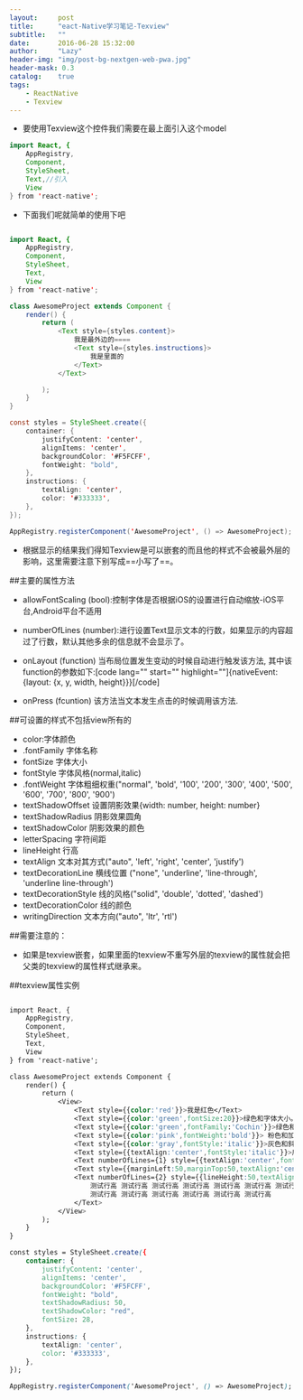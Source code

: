 ```yaml
---
layout:     post
title:      "eact-Native学习笔记-Texview"
subtitle:   ""
date:       2016-06-28 15:32:00
author:     "Lazy"
header-img: "img/post-bg-nextgen-web-pwa.jpg"
header-mask: 0.3
catalog:    true
tags:
    - ReactNative
    - Texview
---
```





- 要使用Texview这个控件我们需要在最上面引入这个model

```java
import React, {
    AppRegistry,
    Component,
    StyleSheet,
    Text,//引入
    View
} from 'react-native';

```


- 下面我们呢就简单的使用下吧

```java

import React, {
    AppRegistry,
    Component,
    StyleSheet,
    Text,
    View
} from 'react-native';

class AwesomeProject extends Component {
    render() {
        return (
            <Text style={styles.content}>
                我是最外边的====
                <Text style={styles.instructions}>
                    我是里面的
                </Text>
            </Text>

        );
    }
}

const styles = StyleSheet.create({
    container: {
        justifyContent: 'center',
        alignItems: 'center',
        backgroundColor: '#F5FCFF',
        fontWeight: "bold",
    },
    instructions: {
        textAlign: 'center',
        color: '#333333',
    },
});

AppRegistry.registerComponent('AwesomeProject', () => AwesomeProject);

```

- 根据显示的结果我们得知Texview是可以嵌套的而且他的样式不会被最外层的影响，这里需要注意下别写成==小写了==。



##主要的属性方法

- allowFontScaling (bool):控制字体是否根据iOS的设置进行自动缩放-iOS平台,Android平台不适用

- numberOfLines (number):进行设置Text显示文本的行数，如果显示的内容超过了行数，默认其他多余的信息就不会显示了。

- onLayout (function) 当布局位置发生变动的时候自动进行触发该方法, 其中该function的参数如下:[code lang="" start="" highlight=""]{nativeEvent: {layout: {x, y, width, height}}}[/code]

- onPress (fcuntion) 该方法当文本发生点击的时候调用该方法.


##可设置的样式不包括view所有的

- color:字体颜色
- .fontFamily 字体名称
- fontSize  字体大小
- fontStyle   字体风格(normal,italic)
- .fontWeight  字体粗细权重("normal", 'bold', '100', '200', '300', '400', '500', '600', '700', '800', '900')
- textShadowOffset 设置阴影效果{width: number, height: number}
- textShadowRadius 阴影效果圆角
- textShadowColor 阴影效果的颜色
- letterSpacing 字符间距
- lineHeight 行高
- textAlign   文本对其方式("auto", 'left', 'right', 'center', 'justify')
- textDecorationLine  横线位置 ("none", 'underline', 'line-through', 'underline line-through')
- textDecorationStyle   线的风格("solid", 'double', 'dotted', 'dashed')
- textDecorationColor  线的颜色
- writingDirection  文本方向("auto", 'ltr', 'rtl')


##需要注意的：
- 如果是texview嵌套，如果里面的texview不重写外层的texview的属性就会把父类的texview的属性样式继承来。


##texview属性实例




```css

import React, {
    AppRegistry,
    Component,
    StyleSheet,
    Text,
    View
} from 'react-native';

class AwesomeProject extends Component {
    render() {
        return (
            <View>
                <Text style={{color:'red'}}>我是红色</Text>
                <Text style={{color:'green',fontSize:20}}>绿色和字体大小。</Text>
                <Text style={{color:'green',fontFamily:'Cochin'}}>绿色和字体名称。</Text>
                <Text style={{color:'pink',fontWeight:'bold'}}> 粉色和加粗。</Text>
                <Text style={{color:'gray',fontStyle:'italic'}}>灰色和斜体。</Text>
                <Text style={{textAlign:'center',fontStyle:'italic'}}>居中和斜体。</Text>
                <Text numberOfLines={1} style={{textAlign:'center',fontStyle:'italic'}}>测试行数My Text Six 居中和斜体。My Text Six 居中和斜体。 My Text Six 居中和斜体。</Text>
                <Text style={{marginLeft:50,marginTop:50,textAlign:'center',fontStyle:'italic'}}>设置文本的间距,居左，居顶部50</Text>
                <Text numberOfLines={2} style={{lineHeight:50,textAlign:'center',fontStyle:'italic'}}>
                    测试行高 测试行高 测试行高 测试行高 测试行高 测试行高 测试行高 测试行高 测试行高 测试行高 测试行高
                    测试行高 测试行高 测试行高 测试行高 测试行高 测试行高
                </Text>
            </View>
        );
    }
}

const styles = StyleSheet.create({
    container: {
        justifyContent: 'center',
        alignItems: 'center',
        backgroundColor: '#F5FCFF',
        fontWeight: "bold",
        textShadowRadius: 50,
        textShadowColor: "red",
        fontSize: 28,
    },
    instructions: {
        textAlign: 'center',
        color: '#333333',
    },
});

AppRegistry.registerComponent('AwesomeProject', () => AwesomeProject);

```
